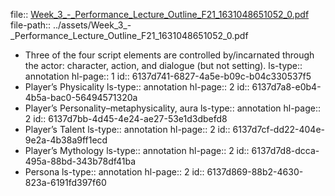file:: [Week_3_-_Performance_Lecture_Outline_F21_1631048651052_0.pdf](../assets/Week_3_-_Performance_Lecture_Outline_F21_1631048651052_0.pdf)
file-path:: ../assets/Week_3_-_Performance_Lecture_Outline_F21_1631048651052_0.pdf

- Three of the four script elements are controlled by/incarnated through the actor: character, action, and dialogue (but not setting).
  ls-type:: annotation
  hl-page:: 1
  id:: 6137d741-6827-4a5e-b09c-b04c330537f5
- Player’s Physicality
  ls-type:: annotation
  hl-page:: 2
  id:: 6137d7a8-e0b4-4b5a-bac0-56494571320a
- Player’s Personality–metaphysicality, aura
  ls-type:: annotation
  hl-page:: 2
  id:: 6137d7bb-4d45-4e24-ae27-53e1d3dbefd8
- Player’s Talent
  ls-type:: annotation
  hl-page:: 2
  id:: 6137d7cf-dd22-404e-9e2a-4b38a9ff1ecd
- Player’s Mythology
  ls-type:: annotation
  hl-page:: 2
  id:: 6137d7d8-dcca-495a-88bd-343b78df41ba
- Persona
  ls-type:: annotation
  hl-page:: 2
  id:: 6137d869-88b2-4630-823a-6191fd397f60